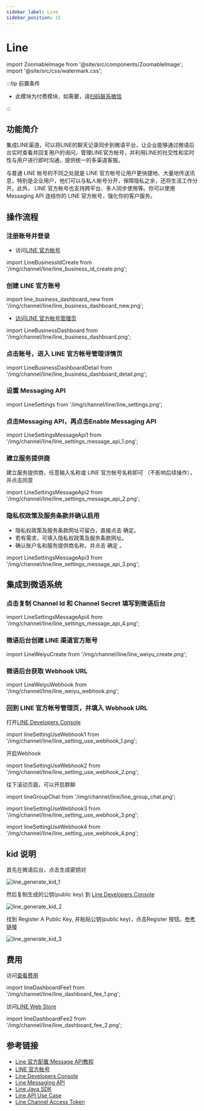 ```yaml
---
sidebar_label: Line
sidebar_position: 15
---
```


# Line

import ZoomableImage from '@site/src/components/ZoomableImage';
import '@site/src/css/watermark.css';

:::tip 前置条件

- 此模块为付费模块，如需要，请[扫码联系微信](/img/wechat.png)

:::

## 功能简介

集成LINE渠道，可以将LINE的聊天记录同步到微语平台，让企业能够通过微语后台实时查看并回复用户的询问，管理LINE官方帐号，并利用LINE的社交性和实时性与用户进行即时沟通，提供统一的多渠道客服。

与普通 LINE 帐号的不同之处就是 LINE 官方帐号让用户更快捷地、大量地传送讯息，特别是企业用户，他们可以与私人帐号分开，保障隐私之余，还将生活工作分开。此外， LINE 官方帐号也支持跨平台、多人同步使用等。你可以使用 Messaging API 连结你的 LINE 官方帐号，强化你的客户服务。

## 操作流程

### 注册账号并登录

- 访问[LINE 官方帐号](https://manager.LINE.biz/)

import LineBusinessIdCreate from '/img/channel/line/line_business_id_create.png';

<ZoomableImage src={LineBusinessIdCreate} alt="LINE业务ID创建" width="360px" />

### 创建 LINE 官方账号

import line_business_dashboard_new from '/img/channel/line/line_business_dashboard_new.png';

<ZoomableImage src={line_business_dashboard_new} alt="LINE业务ID创建2"/>

- [访问LINE 官方帐号管理页](https://manager.line.biz/account/)

import LineBusinessDashboard from '/img/channel/line/line_business_dashboard.png';

<ZoomableImage src={LineBusinessDashboard} alt="LINE业务仪表板" />

### 点击账号，进入 LINE 官方帐号管理详情页

import LineBusinessDashboardDetail from '/img/channel/line/line_business_dashboard_detail.png';

<ZoomableImage src={LineBusinessDashboardDetail} alt="LINE业务仪表板详情" />

### 设置 Messaging API

import LineSettings from '/img/channel/line/line_settings.png';

<ZoomableImage src={LineSettings} alt="LINE设置" />

### 点击Messaging API，再点击Enable Messaging API

import LineSettingsMessageApi1 from '/img/channel/line/line_settings_message_api_1.png';

<ZoomableImage src={LineSettingsMessageApi1} alt="启用Messaging API" />

### 建立服务提供商

建立服务提供商，任意输入名称或 LINE 官方帐号名称即可 （不影响后续操作），并点击同意

import LineSettingsMessageApi2 from '/img/channel/line/line_settings_message_api_2.png';

<ZoomableImage src={LineSettingsMessageApi2} alt="建立服务提供商" width="360px" />

### 隐私权政策及服务条款并确认启用

- 隐私权政策及服务条款网址可留白，直接点击 确定。
- 若有需求，可填入隐私权政策及服务条款网址。
- 确认账户名和服务提供商名称，并点击 确定 。

import LineSettingsMessageApi3 from '/img/channel/line/line_settings_message_api_3.png';

<ZoomableImage src={LineSettingsMessageApi3} alt="隐私权政策及服务条款确认" />

## 集成到微语系统

### 点击复制 Channel Id 和 Channel Secret 填写到微语后台

import LineSettingsMessageApi4 from '/img/channel/line/line_settings_message_api_4.png';

<ZoomableImage src={LineSettingsMessageApi4} alt="复制Channel Id和Channel Secret" />

### 微语后台创建 LINE 渠道官方账号

import LineWeiyuCreate from '/img/channel/line/line_weiyu_create.png';

<ZoomableImage src={LineWeiyuCreate} alt="微语后台创建LINE渠道" />

### 微语后台获取 Webhook URL

import LineWeiyuWebhook from '/img/channel/line/line_weiyu_webhook.png';

<ZoomableImage src={LineWeiyuWebhook} alt="获取Webhook URL" />

### 回到 LINE 官方帐号管理页，并填入 Webhook URL

打开[LINE Developers Console](https://developers.LINE.biz/console/)

import lineSettingUseWebhook1 from '/img/channel/line/line_setting_use_webhook_1.png';

<ZoomableImage src={lineSettingUseWebhook1} alt="LINE设置Webhook 1" />

开启Webhook

import lineSettingUseWebhook2 from '/img/channel/line/line_setting_use_webhook_2.png';

<ZoomableImage src={lineSettingUseWebhook2} alt="开启Webhook" />

往下滚动页面，可以开启群聊

import lineGroupChat from '/img/channel/line/line_group_chat.png';

<ZoomableImage src={lineGroupChat} alt="LINE群聊设置" />

import lineSettingUseWebhook3 from '/img/channel/line/line_setting_use_webhook_3.png';

<ZoomableImage src={lineSettingUseWebhook3} alt="LINE设置Webhook 3" />

import lineSettingUseWebhook4 from '/img/channel/line/line_setting_use_webhook_4.png';

<ZoomableImage src={lineSettingUseWebhook4} alt="填入Webhook URL" />

## kid 说明

首先在微语后台，点击生成密钥对

![line_generate_kid_1](/img/channel/line/line_generate_kid_1.png)

然后复制生成的公钥(public key) 到 [Line Developers Console](https://developers.line.biz/console)

![line_generate_kid_2](/img/channel/line/line_generate_kid_2.png)

找到 Register A Public Key, 并粘贴公钥(public key)，点击Register 按钮。[参考链接](https://developers.line.biz/en/docs/messaging-api/generate-json-web-token/#register-public-key-and-get-kid)

![line_generate_kid_3](/img/channel/line/line_generate_kid_3.png)

## 费用

访问[查看费用](https://manager.line.biz/account)

import lineDashboardFee1 from '/img/channel/line/line_dashboard_fee_1.png';

<ZoomableImage src={lineDashboardFee1} alt="LINE费用查看" />

访问[LINE Web Store](https://manager.LINE.biz/webstore/)

import lineDashboardFee2 from '/img/channel/line/line_dashboard_fee_2.png';

<ZoomableImage src={lineDashboardFee2} alt="LINE Web Store" />

## 参考链接

- [Line 官方配置 Message API教程](https://developers.line.biz/en/docs/messaging-api/getting-started/)
- [LINE 官方帐号](https://manager.LINE.biz/)
- [Line Developers Console](https://developers.line.biz/console/)
- [Line Messaging API](https://developers.line.biz/en/docs/messaging-api/overview/)
- [Line Java SDK](https://github.com/line/line-bot-sdk-java)
- [Line API Use Case](https://developers.line.biz/en/docs/messaging-api/overview/#line-api-use-case)
- [Line Channel Access Token](https://developers.line.biz/en/docs/basics/channel-access-token/)
